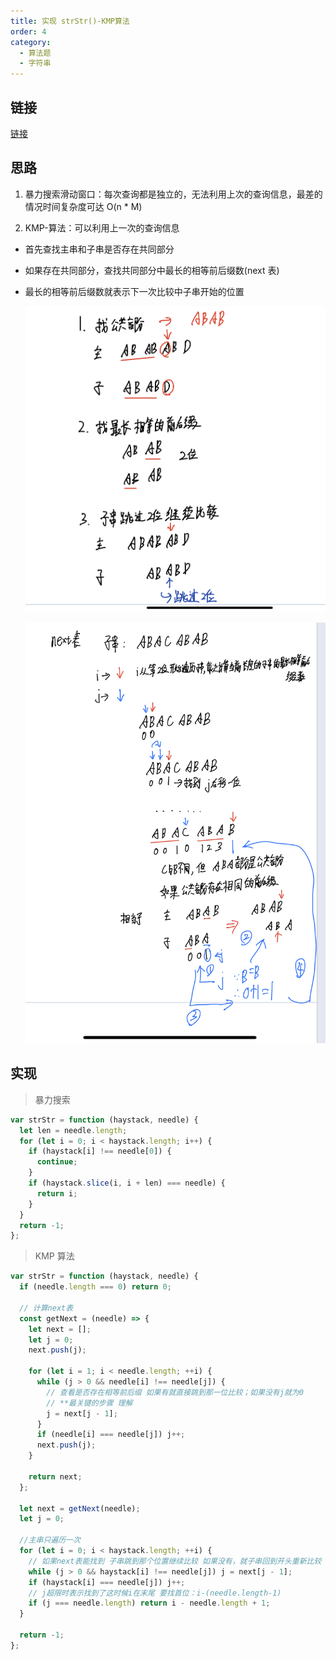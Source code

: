```yaml
---
title: 实现 strStr()-KMP算法
order: 4
category:
  - 算法题
  - 字符串
---
```


## 链接

[链接](https://www.programmercarl.com/0028.%E5%AE%9E%E7%8E%B0strStr.html#%E7%AE%97%E6%B3%95%E5%85%AC%E5%BC%80%E8%AF%BE)

## 思路

1. 暴力搜索滑动窗口：每次查询都是独立的，无法利用上次的查询信息，最差的情况时间复杂度可达 O(n \* M)

2. KMP-算法：可以利用上一次的查询信息

- 首先查找主串和子串是否存在共同部分
- 如果存在共同部分，查找共同部分中最长的相等前后缀数(next 表)
- 最长的相等前后缀数就表示下一次比较中子串开始的位置

  ![kmp整体思路](/assets/images/字符串/kmp-1.jpg)

  ![next计算方法](/assets/images/字符串/kmp-2.jpg)

## 实现

> 暴力搜索

```js
var strStr = function (haystack, needle) {
  let len = needle.length;
  for (let i = 0; i < haystack.length; i++) {
    if (haystack[i] !== needle[0]) {
      continue;
    }
    if (haystack.slice(i, i + len) === needle) {
      return i;
    }
  }
  return -1;
};
```

> KMP 算法

```js
var strStr = function (haystack, needle) {
  if (needle.length === 0) return 0;

  // 计算next表
  const getNext = (needle) => {
    let next = [];
    let j = 0;
    next.push(j);

    for (let i = 1; i < needle.length; ++i) {
      while (j > 0 && needle[i] !== needle[j]) {
        // 查看是否存在相等前后缀 如果有就直接跳到那一位比较；如果没有j就为0
        // **最关键的步骤 理解
        j = next[j - 1];
      }
      if (needle[i] === needle[j]) j++;
      next.push(j);
    }

    return next;
  };

  let next = getNext(needle);
  let j = 0;

  //主串只遍历一次
  for (let i = 0; i < haystack.length; ++i) {
    // 如果next表能找到 子串跳到那个位置继续比较 如果没有，就子串回到开头重新比较
    while (j > 0 && haystack[i] !== needle[j]) j = next[j - 1];
    if (haystack[i] === needle[j]) j++;
    // j超限时表示找到了这时候i在末尾 要找首位：i-(needle.length-1)
    if (j === needle.length) return i - needle.length + 1;
  }

  return -1;
};
```
